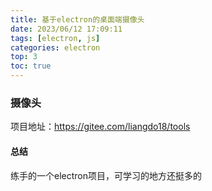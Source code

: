 ```yaml
---
title: 基于electron的桌面端摄像头
date: 2023/06/12 17:09:11
tags: [electron, js]
categories: electron
top: 3
toc: true
---
```

### 摄像头
项目地址：https://gitee.com/liangdo18/tools

#### 总结
练手的一个electron项目，可学习的地方还挺多的
